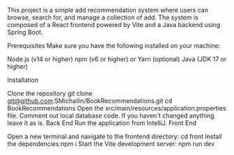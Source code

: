 This project is a simple add recommendation system where users can browse, search for, and manage a collection of add. The system is composed of a React frontend powered by Vite and a Java backend using Spring Boot.

Prerequisites Make sure you have the following installed on your machine:

Node.js (v14 or higher) npm (v6 or higher) or Yarn (optional) Java (JDK 17 or higher)

Installation

Clone the repository git clone git@github.com:SMichailin/BookRecommendations.git cd BookRecommendations
Open the src/main/resources/application.properties file. Comment out local database code. If you haven't changed anything leave it as is. Back End
Run the application from IntelliJ.
Front End

Open a new terminal and navigate to the frontend directory: cd front
Install the dependencies:npm i
Start the Vite development server: npm run dev
